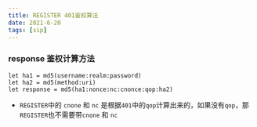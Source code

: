 ```yaml
---
title: REGISTER 401鉴权算法
date: 2021-6-20
tags: [sip]
---
```


###  response 鉴权计算方法

```
let ha1 = md5(username:realm:password)
let ha2 = md5(method:uri)
let response = md5(ha1:nonce:nc:cnonce:qop:ha2)
```

- `REGISTER`中的 `cnone` 和 `nc` 是根据`401`中的`qop`计算出来的，如果没有`qop`，那`REGISTER`也不需要带`cnone` 和 `nc`